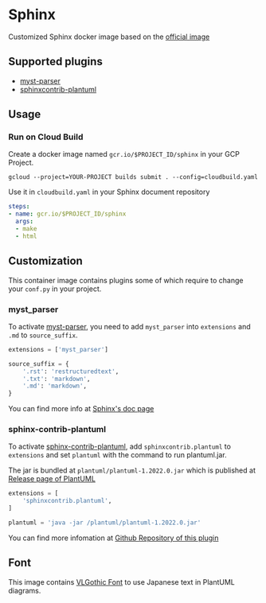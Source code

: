 # Sphinx

Customized Sphinx docker image based on the [official image](https://github.com/sphinx-doc/docker)

## Supported plugins

- [myst-parser](https://myst-parser.readthedocs.io/en/latest/)
- [sphinxcontrib-plantuml](https://github.com/sphinx-contrib/plantuml)

## Usage

### Run on Cloud Build

Create a docker image named `gcr.io/$PROJECT_ID/sphinx` in your GCP Project.

```shell
gcloud --project=YOUR-PROJECT builds submit . --config=cloudbuild.yaml
```

Use it in `cloudbuild.yaml` in your Sphinx document repository

```yaml
steps:
- name: gcr.io/$PROJECT_ID/sphinx
  args:
  - make
  - html
```

## Customization

This container image contains plugins some of which require to change your `conf.py` in your project.

### myst_parser

To activate [myst-parser](https://myst-parser.readthedocs.io/en/latest/), you need to add `myst_parser` into `extensions` and `.md` to `source_suffix`.

```python
extensions = ['myst_parser']
```

```python
source_suffix = {
    '.rst': 'restructuredtext',
    '.txt': 'markdown',
    '.md': 'markdown',
}
```

You can find more info at [Sphinx's doc page](https://www.sphinx-doc.org/ja/master/usage/markdown.html#configuration)

### sphinx-contrib-plantuml

To activate [sphinx-contrib-plantuml](https://github.com/sphinx-contrib/plantuml), add `sphinxcontrib.plantuml` to `extensions` and set `plantuml` with the command to run plantuml.jar.

The jar is bundled at `plantuml/plantuml-1.2022.0.jar` which is published at [Release page of PlantUML](https://github.com/plantuml/plantuml/releases/tag/v1.2022.0)

```python
extensions = [
    'sphinxcontrib.plantuml',
]
```

```python
plantuml = 'java -jar /plantuml/plantuml-1.2022.0.jar'
```

You can find more infomation at [Github Repository of this plugin](https://github.com/sphinx-contrib/plantuml)

## Font

This image contains [VLGothic Font](https://osdn.net/projects/vlgothic/) to use Japanese text in PlantUML diagrams.
